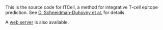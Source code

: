 This is the source code for ITCell, a method for integrative T-cell epitope
prediction.
See [D. Schneidman-Duhovny et al.](https://doi.org/10.1101/415661) for details.

A [web server](https://salilab.org/itcell/) is also available.

